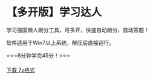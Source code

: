 # 【多开版】学习达人

学习强国懒人刷分工具，可多开，快速自动刷分，自动答题！

软件适用于Win7以上系统，解压后直接运行。

⭐⭐⭐8分钟学完45分！⭐⭐⭐

[下载 7z格式](https://avin999.github.io/xx/%E5%AD%A6%E4%B9%A0%E8%BE%BE%E4%BA%BA.7z)